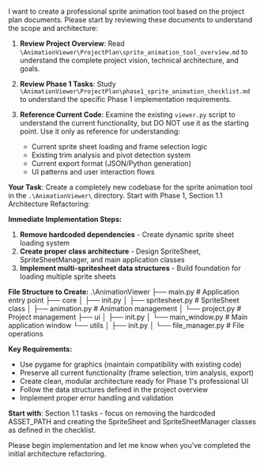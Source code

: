 I want to create a professional sprite animation tool based on the project plan documents. Please start by reviewing these documents to understand the scope and architecture:

1. **Review Project Overview**: Read `\AnimationViewer\ProjectPlan\sprite_animation_tool_overview.md` to understand the complete project vision, technical architecture, and goals.

2. **Review Phase 1 Tasks**: Study `\AnimationViewer\ProjectPlan\phase1_sprite_animation_checklist.md` to understand the specific Phase 1 implementation requirements.

3. **Reference Current Code**: Examine the existing `viewer.py` script to understand the current functionality, but DO NOT use it as the starting point. Use it only as reference for understanding:
   - Current sprite sheet loading and frame selection logic
   - Existing trim analysis and pivot detection system
   - Current export format (JSON/Python generation)
   - UI patterns and user interaction flows

**Your Task**: Create a completely new codebase for the sprite animation tool in the `.\AnimationViewer\` directory. Start with Phase 1, Section 1.1 Architecture Refactoring:

**Immediate Implementation Steps:**
1. **Remove hardcoded dependencies** - Create dynamic sprite sheet loading system
2. **Create proper class architecture** - Design SpriteSheet, SpriteSheetManager, and main application classes
3. **Implement multi-spritesheet data structures** - Build foundation for loading multiple sprite sheets

**File Structure to Create:**
.\AnimationViewer
├── main.py                 # Application entry point
├── core
│   ├── init.py
│   ├── spritesheet.py     # SpriteSheet class
│   ├── animation.py       # Animation management
│   └── project.py         # Project management
├── ui
│   ├── init.py
│   └── main_window.py     # Main application window
└── utils
│   ├── init.py
│   └── file_manager.py    # File operations

**Key Requirements:**
- Use pygame for graphics (maintain compatibility with existing code)
- Preserve all current functionality (frame selection, trim analysis, export)
- Create clean, modular architecture ready for Phase 1's professional UI
- Follow the data structures defined in the project overview
- Implement proper error handling and validation

**Start with**: Section 1.1 tasks - focus on removing the hardcoded ASSET_PATH and creating the SpriteSheet and SpriteSheetManager classes as defined in the checklist.

Please begin implementation and let me know when you've completed the initial architecture refactoring.